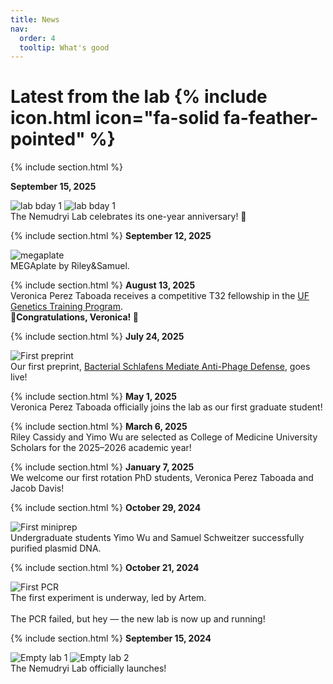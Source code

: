 ```yaml
---
title: News
nav:
  order: 4
  tooltip: What's good
---
```


# Latest from the lab {% include icon.html icon="fa-solid fa-feather-pointed" %}

{% include section.html %}

**September 15, 2025**
<div class="text-img">
  <div class="image">
    <div class="img-row-wrapper">
  <div class="img-row">
    <img src="/news/images/20250915_2.jpg" alt="lab bday 1">
    <img src="/news/images/20250915_1.jpg" alt="lab bday 1">
  </div>
</div>
</div>
  
 <div class="text">   
The Nemudryi Lab celebrates its one-year anniversary! 🎉
  </div>
  
</div>

{% include section.html %}
**September 12, 2025**

<div class="text-img">

  <div class="image">
    <img src="/news/images/20250912.jpg" alt="megaplate">
  </div>
  
  <div class="text"> 
    MEGAplate by Riley&Samuel. 
  </div>

</div>

{% include section.html %}
**August 13, 2025**
<br>
Veronica Perez Taboada receives a competitive T32 fellowship in the [UF Genetics Training Program](https://ufgi.ufl.edu/genetics-training-program-t32/). 
<br> 🎉<strong>Congratulations, Veronica! </strong>🎉

{% include section.html %}
**July 24, 2025**
<div class="text-img">

  <div class="image">
    <img src="/news/images/20250724.jpg" alt="First preprint">
  </div>
 
 <div class="text"> 
Our first preprint, <a href="https://doi.org/10.1101/2025.07.24.666596" target="_blank" rel="noopener noreferrer">
      Bacterial Schlafens Mediate Anti-Phage Defense</a>, goes live!
</div>

</div>

{% include section.html %}
**May 1, 2025**
<br>
Veronica Perez Taboada officially joins the lab as our first graduate student!

{% include section.html %}
**March 6, 2025**
<br>
Riley Cassidy and Yimo Wu are selected as College of Medicine University Scholars for the 2025–2026 academic year!

{% include section.html %}
**January 7, 2025**
<br>
We welcome our first rotation PhD students, Veronica Perez Taboada and Jacob Davis!

{% include section.html %}
**October 29, 2024**
<div class="text-img">

<div class="image">
  <img src="/news/images/20241029.jpg" alt="First miniprep">
</div>

<div class="text">
Undergraduate students Yimo Wu and Samuel Schweitzer successfully purified plasmid DNA.
</div>

</div>

{% include section.html %}
**October 21, 2024**
<div class="text-img">

  <div class="image">
    <img src="/news/images/20241021.jpg" alt="First PCR">
  </div>
  
  <div class="text">   
    The first experiment is underway, led by Artem.
    <br><br>
    The PCR failed, but hey — the new lab is now up and running!
  </div>
</div>


{% include section.html %}
**September 15, 2024**

<div class="text-img">

<div class="image">
    <div class="img-row-wrapper">
  <div class="img-row">
    <img src="/news/images/20240915_2.jpg" alt="Empty lab 1">
    <img src="/news/images/20240915_1.jpg" alt="Empty lab 2">
  </div>
</div>
</div>

<div class="text">
The Nemudryi Lab officially launches!
</div>
  
</div>
